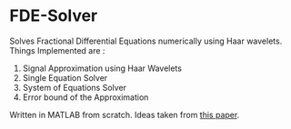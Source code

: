 # FDE-Solver
Solves Fractional Differential Equations numerically using Haar wavelets. Things Implemented are :

1. Signal Approximation using Haar Wavelets
2. Single Equation Solver
3. System of Equations Solver
4. Error bound of the Approximation


Written in MATLAB from scratch. Ideas taken from [this paper](http://www.sciencedirect.com/science/article/pii/S1877750312000452).
